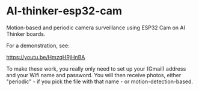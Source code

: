 # AI-thinker-esp32-cam
Motion-based and periodic camera surveillance using ESP32 Cam on AI Thinker boards.

For a demonstration, see:

 https://youtu.be/HmzqHRjHnBA 
 
 To make these work, you really only need to set up your (Gmail) address and your Wifi name and password. You will then receive photos, either "periodic" - if you pick the file with that name - or motion-detection-based.
 
 

